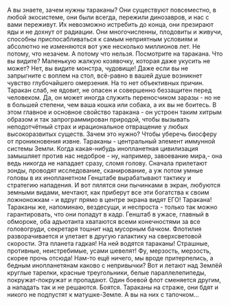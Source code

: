   А вы знаете, зачем нужны тараканы?
Они существуют повсеместно, в любой экосистеме, они были всегда, пережили динозавров, и нас с вами переживут. Их невозможно истребить до конца, они презирают яды и не дохнут от радиации. Они многочисленны, плодовиты и живучи, способны приспосабливаться к самым неприятным условиям и абсолютно не изменяются вот уже несколько миллионов лет. Не потому, что незачем. А потому что нельзя.
Посмотрите на таракана. Что вы видите? Маленькую жалкую козявочку, которая даже укусить не может? Нет, вы видите монстра, чудовище! Даже если вы не запрыгните с воплем на стол, всё-равно в вашей душе возникнет чувство глубочайшего омерзения. На то нет объективных причин. Таракан слаб, не ядовит, не опасен и совершенно беззащитен перед человеком. Да, он может иногда служить переносчиком заразы - но не в большей степени, чем ваша кошка или собака, а их вы не боитесь.
В этом главное и основное свойство таракана - он устроен таким хитрым образом и так запрограммирован природой, чтобы вызывать неподотчётный страх и ирациональное отвращение у любых высокоразвитых существ. Зачем это нужно? Чтобы уберечь биосферу от проникновения извне. Тараканы - центральный элемент иммунной системы Земли.
Когда какая-нибудь инопланетная цивилизация замышляет против нас недоброе - ну, например, завоевание мира,- она ведь никогда не нападает сразу, сломя голову. Сначала прилетают зонды, проводят исследование, сканирование, а уж потом умные головы в их инопланетном Генштабе вырабатывают тактику и стратегию нападения. И вот пялятся они пычинками в экран, любуются земными видами, мечтают, как приберут все эти богатства к своим ложноножкам - и вдруг прямо в центре экрана видят ЕГО! Таракана! Тараканы же, напоминаю, вездесущи, и неспроста - только так можно гарантировать, что они попадут в кадр. Генштаб в ужасе, главный в обмороке, оба адъютанта хватаются всеми конечностями за все головогруди, секретаря тошнит над мусорным бачком. Флотилия разворачивается и улетает в другую галактику на сверхсветовой скорости. Эта планета гадкая! На ней водятся тараканы! Страшные, противные, неистребимые, усами шевелят! Фу, мерзость, мерзость, скорее прочь отсюда!
Нам-то ещё ничего, мы вроде притерпелись, а бедным инопланетянам каково с непривычки?
Вот и летают над Землёй круглые тарелки, красные треугольники, белые параллелепипеды, покружат-покружат и пропадают. Один боевой флот сменяется другим, а нападать так и не решаются. Боятся.
Тараканы на страже, они бдят и никого не подпустят к матушке-Земле.
А вы на них с тапочком...      